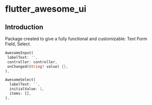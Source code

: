 # flutter_awesome_ui

## Introduction
Package created to give a fully functional and customizable: Text Form Field, Select.


```dart
AwesomeInput(
 labelText: '',
 controller: controller,
 onChanged(String? value) {},
),

AwesomeSelect(
  labelText: '',
  initialValue: 1,
  items: [],
),
```

<!-- That will generate this:

![enter image description here](http://g.recordit.co/QYABeKPzNR.gif) -->

